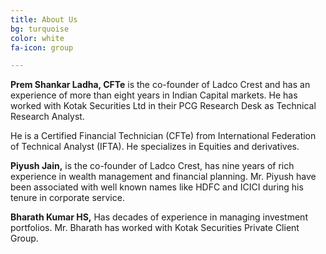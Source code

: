 ```yaml
---
title: About Us
bg: turquoise
color: white
fa-icon: group

---
```

**Prem  Shankar Ladha, CFTe** is the co-founder of Ladco Crest and has an experience of more than eight years in Indian Capital markets. He has worked with Kotak Securities Ltd in their PCG Research Desk as Technical Research Analyst.

He is a Certified Financial Technician (CFTe) from International Federation of Technical Analyst (IFTA). He specializes in Equities and derivatives.

**Piyush Jain,** is the co-founder of Ladco Crest, has nine years of rich experience in wealth management and financial planning. Mr. Piyush have been associated with well known names like HDFC and ICICI during his tenure in corporate service.

**Bharath Kumar HS,** Has decades of experience in managing investment portfolios. Mr. Bharath has worked with Kotak Securities Private Client Group.